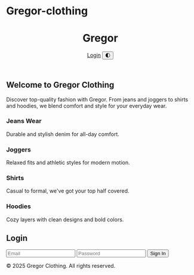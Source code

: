 # Gregor-clothing
<!DOCTYPE html>
<html lang="en" class="bg-white text-black dark:bg-gray-900 dark:text-white">
<head>
  <meta charset="UTF-8">
  <meta name="viewport" content="width=device-width, initial-scale=1">
  <title>Gregor Clothing</title>
  <script src="https://cdn.tailwindcss.com"></script>
  <script>
    tailwind.config = {
      darkMode: 'class',
    }
  </script>
</head>
<body class="min-h-screen font-sans transition-all duration-300">

  <!-- Navbar -->
  <header class="flex justify-between items-center p-4 shadow-md">
    <h1 class="text-2xl font-bold">Gregor</h1>
    <div class="flex items-center gap-4">
      <a href="#login" class="text-sm font-medium hover:underline">Login</a>
      <button onclick="toggleTheme()" class="bg-gray-200 dark:bg-gray-800 p-2 rounded">
        🌓
      </button>
    </div>
  </header>

  <!-- Hero Section -->
  <section class="text-center py-12 px-4">
    <h2 class="text-3xl font-bold mb-4">Welcome to Gregor Clothing</h2>
    <p class="max-w-xl mx-auto text-lg text-gray-600 dark:text-gray-300">
      Discover top-quality fashion with Gregor. From jeans and joggers to shirts and hoodies,
      we blend comfort and style for your everyday wear.
    </p>
  </section>

  <!-- Clothing Sections -->
  <section class="grid grid-cols-1 sm:grid-cols-2 md:grid-cols-4 gap-6 p-6">
    <div class="p-4 rounded-xl shadow-md bg-white dark:bg-gray-800">
      <h3 class="text-xl font-semibold mb-2">Jeans Wear</h3>
      <p>Durable and stylish denim for all-day comfort.</p>
    </div>
    <div class="p-4 rounded-xl shadow-md bg-white dark:bg-gray-800">
      <h3 class="text-xl font-semibold mb-2">Joggers</h3>
      <p>Relaxed fits and athletic styles for modern motion.</p>
    </div>
    <div class="p-4 rounded-xl shadow-md bg-white dark:bg-gray-800">
      <h3 class="text-xl font-semibold mb-2">Shirts</h3>
      <p>Casual to formal, we've got your top half covered.</p>
    </div>
    <div class="p-4 rounded-xl shadow-md bg-white dark:bg-gray-800">
      <h3 class="text-xl font-semibold mb-2">Hoodies</h3>
      <p>Cozy layers with clean designs and bold colors.</p>
    </div>
  </section>

  <!-- Login Section -->
  <section id="login" class="max-w-md mx-auto my-12 p-6 bg-white dark:bg-gray-800 rounded-xl shadow-lg">
    <h2 class="text-2xl font-bold mb-4 text-center">Login</h2>
    <form class="space-y-4">
      <input type="email" placeholder="Email" class="w-full p-3 border rounded dark:bg-gray-700 dark:border-gray-600">
      <input type="password" placeholder="Password" class="w-full p-3 border rounded dark:bg-gray-700 dark:border-gray-600">
      <button type="submit" class="w-full bg-black text-white p-3 rounded hover:bg-gray-800">Sign In</button>
    </form>
  </section>

  <!-- Footer -->
  <footer class="text-center text-sm p-4 bg-gray-100 dark:bg-gray-800 dark:text-gray-400">
    &copy; 2025 Gregor Clothing. All rights reserved.
  </footer>

  <!-- Dark Mode Toggle Script -->
  <script>
    function toggleTheme() {
      document.documentElement.classList.toggle('dark');
    }
  </script>

</body>
</html>
